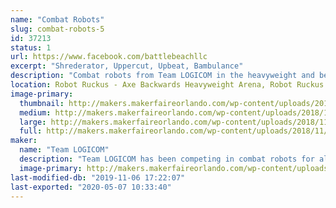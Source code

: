 ```yaml
---
name: "Combat Robots"
slug: combat-robots-5
id: 37213
status: 1
url: https://www.facebook.com/battlebeachllc
excerpt: "Shrederator, Uppercut, Upbeat, Bambulance"
description: "Combat robots from Team LOGICOM in the heavyweight and beetleweight weight classes."
location: Robot Ruckus - Axe Backwards Heavyweight Arena, Robot Ruckus - Small Arena
image-primary:
  thumbnail: http://makers.makerfaireorlando.com/wp-content/uploads/2018/11/Shred-150x150.jpg
  medium: http://makers.makerfaireorlando.com/wp-content/uploads/2018/11/Shred-300x216.jpg
  large: http://makers.makerfaireorlando.com/wp-content/uploads/2018/11/Shred.jpg
  full: http://makers.makerfaireorlando.com/wp-content/uploads/2018/11/Shred.jpg
maker:
  name: "Team LOGICOM"
  description: "Team LOGICOM has been competing in combat robots for almost 20 years. You may have seen our robot, Captain Shrederator, on Discovery Channel's \"Battlebots.\" You may have seen our other robot, Shrederator Tiger Claw, on Youku's \"This is Fighting Robots!\""
  image-primary: http://makers.makerfaireorlando.com/wp-content/uploads/2018/10/makers-faire-orlando-2018-1024x424.jpg
last-modified-db: "2019-11-06 17:22:07"
last-exported: "2020-05-07 10:33:40"
---
```

